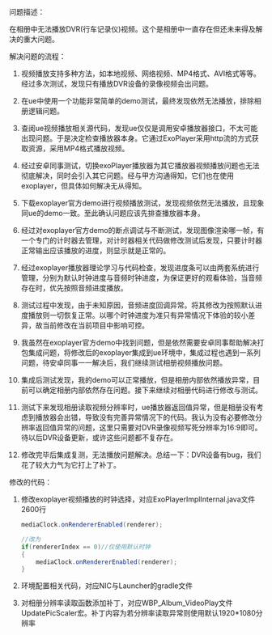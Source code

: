 问题描述：

在相册中无法播放DVR(行车记录仪)视频。这个是相册中一直存在但还未来得及解决的重大问题。



解决问题的流程：

1. 视频播放支持多种方法，如本地视频、网络视频、MP4格式、AVI格式等等。经过多次测试，发现只有播放DVR设备的录像视频会出问题。

2. 在ue中使用一个功能非常简单的demo测试，最终发现依然无法播放，排除相册逻辑问题。

3. 查阅ue视频播放相关源代码，发现ue仅仅是调用安卓播放器接口，不太可能出现问题。于是决定检查播放器本身。它通过ExoPlayer采用http流的方式获取资源，采用MP4格式播放视频。

4. 经过安卓同事测试，切换exoPlayer播放器为其它播放器视频播放问题也无法彻底解决，同时会引入其它问题。经与甲方沟通得知，它们也在使用exoplayer，但具体如何解决无从得知。
5. 下载exoplayer官方demo进行视频播放测试，发现视频依然无法播放，且现象同ue的demo一致。至此确认问题应该先排查播放器本身。
6. 经过对exoplayer官方demo的断点调试与不断测试，发现图像渲染哪一帧，有一个专门的计时器去管理，对计时器相关代码做修改测试后发现，只要计时器正常输出应该播放的进度，则显示就是正常的。
7. 经过exoplayer播放器理论学习与代码检查，发现进度条可以由两套系统进行管理，分别为默认时钟进度与音频时钟进度，为保证更好的观看体验，当音频存在时，优先按照音频进度播放。
8. 测试过程中发现，由于未知原因，音频进度回调异常。将其修改为按照默认进度播放则一切恢复正常。以哪个时钟进度为准只有异常情况下体验的较小差异，故当前修改在当前项目中影响可控。
9. 我虽然在exoplayer官方demo中找到问题，但是依然需要安卓同事帮助解决打包集成问题，将修改后的exoplayer集成到ue环境中，集成过程也遇到一系列问题，待安卓同事一一解决后，我们继续测试相册视频播放问题。
10. 集成后测试发现，我的demo可以正常播放，但是相册内部依然播放异常，目前可以确定相册内部依然存在问题。接下来继续对相册代码进行修改与测试。
11. 测试下来发现相册读取视频分辨率时，ue播放器返回值异常，但是相册没有考虑到播放器会出错，导致没有完善异常情况下的代码。我认为没有必要修改分辨率返回值异常的问题，这里只需要对DVR录像视频写死分辨率为16:9即可。待以后DVR设备更新，或许这些问题都不复存在。
12. 修改完毕后集成复测，无法播放问题解决。总结一下：DVR设备有bug，我们花了较大力气为它打上了补丁。



修改的代码：

1. 修改exoplayer视频播放的时钟选择，对应ExoPlayerImplInternal.java文件2600行

   ```java
   mediaClock.onRendererEnabled(renderer);
   
   //改为
   if(rendererIndex == 0)//仅使用默认时钟
   {
       mediaClock.onRendererEnabled(renderer);
   }
   ```

2. 环境配置相关代码，对应NIC与Launcher的gradle文件

3. 对相册分辨率读取函数添加补丁，对应WBP_Album_VideoPlay文件UpdatePicScaler宏。补丁内容为若分辨率读取异常则使用默认1920*1080分辨率
